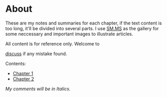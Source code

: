 # About 
These are my notes and summaries for each chapter, if the text content is too long, it'll be divided into several parts. I use [SM.MS](http://sm.ms) as the gallery for some neccessary and important images to illustrate articles. 


All content is for reference only. 
Welcome to 
<body><a href="mailto:allenzyoungazy@gmail.com">discuss</a>
</body> if any mistake found. 

Contents:
- [Chapter 1](https://github.com/AllenZYoung/CSAPP/tree/master/Notes%20and%20Summaries/Ch1)
- [Chapter 2](https://github.com/AllenZYoung/CSAPP/tree/master/Notes%20and%20Summaries/Ch2)


*My comments will be in Italics.*
